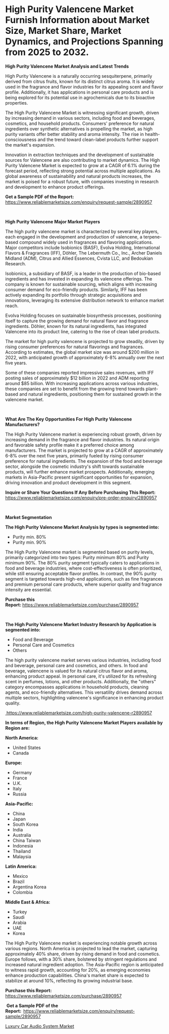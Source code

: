 <p><h1>High Purity Valencene Market Furnish Information about Market Size, Market Share, Market Dynamics, and Projections Spanning from 2025 to 2032.</h1></p><p><strong>High Purity Valencene Market Analysis and Latest Trends</strong></p>
<p><p>High Purity Valencene is a naturally occurring sesquiterpene, primarily derived from citrus fruits, known for its distinct citrus aroma. It is widely used in the fragrance and flavor industries for its appealing scent and flavor profile. Additionally, it has applications in personal care products and is being explored for its potential use in agrochemicals due to its bioactive properties.</p><p>The High Purity Valencene Market is witnessing significant growth, driven by increasing demand in various sectors, including food and beverages, cosmetics, and household products. Consumers' preference for natural ingredients over synthetic alternatives is propelling the market, as high purity variants offer better stability and aroma intensity. The rise in health-consciousness and the trend toward clean-label products further support the market's expansion.</p><p>Innovation in extraction techniques and the development of sustainable sources for Valencene are also contributing to market dynamics. The High Purity Valencene Market is expected to grow at a CAGR of 6.1% during the forecast period, reflecting strong potential across multiple applications. As global awareness of sustainability and natural products increases, the market is poised for a robust future, with companies investing in research and development to enhance product offerings.</p></p>
<p><strong>Get a Sample PDF of the Report:&nbsp;</strong> <a href="https://www.reliablemarketsize.com/enquiry/request-sample/2890957?utm_campaign=1789&utm_medium=2&utm_source=Github&utm_content=ia&utm_term=14032025&utm_id=high-purity-valencene">https://www.reliablemarketsize.com/enquiry/request-sample/2890957</a></p>
<p>&nbsp;</p>
<p><strong>High Purity Valencene Major Market Players</strong></p>
<p><p>The high purity valencene market is characterized by several key players, each engaged in the development and production of valencene, a terpene-based compound widely used in fragrances and flavoring applications. Major competitors include Isobionics (BASF), Evolva Holding, International Flavors & Fragrances (IFF), Döhler, The Lebermuth Co., Inc., Archer Daniels Midland (ADM), Citrus and Allied Essences, Cvista LLC, and Bedoukian Research.</p><p>Isobionics, a subsidiary of BASF, is a leader in the production of bio-based ingredients and has invested in expanding its valencene offerings. The company is known for sustainable sourcing, which aligns with increasing consumer demand for eco-friendly products. Similarly, IFF has been actively expanding its portfolio through strategic acquisitions and innovations, leveraging its extensive distribution network to enhance market reach.</p><p>Evolva Holding focuses on sustainable biosynthesis processes, positioning itself to capture the growing demand for natural flavor and fragrance ingredients. Döhler, known for its natural ingredients, has integrated Valencene into its product line, catering to the rise of clean label products.</p><p>The market for high purity valencene is projected to grow steadily, driven by rising consumer preferences for natural flavorings and fragrances. According to estimates, the global market size was around $200 million in 2022, with anticipated growth of approximately 6-8% annually over the next five years.</p><p>Some of these companies reported impressive sales revenues, with IFF posting sales of approximately $12 billion in 2022 and ADM reporting around $85 billion. With increasing applications across various industries, these companies are set to benefit from the growing trend towards plant-based and natural ingredients, positioning them for sustained growth in the valencene market.</p></p>
<p>&nbsp;</p>
<p><strong>What Are The Key Opportunities For High Purity Valencene Manufacturers?</strong></p>
<p><p>The High Purity Valencene market is experiencing robust growth, driven by increasing demand in the fragrance and flavor industries. Its natural origin and favorable safety profile make it a preferred choice among manufacturers. The market is projected to grow at a CAGR of approximately 6-8% over the next five years, primarily fueled by rising consumer preference for natural ingredients. The expansion of the food and beverage sector, alongside the cosmetic industry's shift towards sustainable products, will further enhance market prospects. Additionally, emerging markets in Asia-Pacific present significant opportunities for expansion, driving innovation and product development in this segment.</p></p>
<p><strong>Inquire or Share Your Questions If Any Before Purchasing This Report:</strong> <a href="https://www.reliablemarketsize.com/enquiry/pre-order-enquiry/2890957?utm_campaign=1789&utm_medium=2&utm_source=Github&utm_content=ia&utm_term=14032025&utm_id=high-purity-valencene">https://www.reliablemarketsize.com/enquiry/pre-order-enquiry/2890957</a></p>
<p>&nbsp;</p>
<p><strong>Market Segmentation</strong></p>
<p><strong>The High Purity Valencene Market Analysis by types is segmented into:</strong></p>
<p><ul><li>Purity min. 80%</li><li>Purity min. 90%</li></ul></p>
<p><p>The High Purity Valencene market is segmented based on purity levels, primarily categorized into two types: Purity minimum 80% and Purity minimum 90%. The 80% purity segment typically caters to applications in food and beverage industries, where cost-effectiveness is often prioritized, while still ensuring acceptable flavor profiles. In contrast, the 90% purity segment is targeted towards high-end applications, such as fine fragrances and premium personal care products, where superior quality and fragrance intensity are essential.</p></p>
<p><strong>Purchase this Report:&nbsp;</strong><a href="https://www.reliablemarketsize.com/purchase/2890957?utm_campaign=1789&utm_medium=2&utm_source=Github&utm_content=ia&utm_term=14032025&utm_id=high-purity-valencene">https://www.reliablemarketsize.com/purchase/2890957</a></p>
<p>&nbsp;</p>
<p><strong>The High Purity Valencene Market Industry Research by Application is segmented into:</strong></p>
<p><ul><li>Food and Beverage</li><li>Personal Care and Cosmetics</li><li>Others</li></ul></p>
<p><p>The high purity valencene market serves various industries, including food and beverage, personal care and cosmetics, and others. In food and beverage, valencene is valued for its natural citrus flavor and aroma, enhancing product appeal. In personal care, it's utilized for its refreshing scent in perfumes, lotions, and other products. Additionally, the "others" category encompasses applications in household products, cleaning agents, and eco-friendly alternatives. This versatility drives demand across multiple sectors, highlighting valencene's significance in enhancing product quality.</p></p>
<p><a href="https://www.reliablemarketsize.com/high-purity-valencene-r2890957?utm_campaign=1789&utm_medium=2&utm_source=Github&utm_content=ia&utm_term=14032025&utm_id=high-purity-valencene">&nbsp;https://www.reliablemarketsize.com/high-purity-valencene-r2890957</a></p>
<p><strong>In terms of Region, the High Purity Valencene Market Players available by Region are:</strong></p>
<p>
    <p> <strong> North America: </strong>
        <ul>
            <li>United States</li>
            <li>Canada</li>
        </ul>
        </p> 
    <p> <strong> Europe: </strong>
        <ul>
            <li>Germany</li>
            <li>France</li>
            <li>U.K.</li>
            <li>Italy</li>
            <li>Russia</li>
        </ul>
        </p> 
    <p> <strong> Asia-Pacific: </strong>
        <ul>
            <li>China</li>
            <li>Japan</li>
            <li>South Korea</li>
            <li>India</li>
            <li>Australia</li>
            <li>China Taiwan</li>
            <li>Indonesia</li>
            <li>Thailand</li>
            <li>Malaysia</li>
        </ul>
        </p> 
    <p> <strong> Latin America: </strong>
        <ul>
            <li>Mexico</li>
            <li>Brazil</li>
            <li>Argentina Korea</li>
            <li>Colombia</li>
        </ul>
        </p> 
    <p> <strong> Middle East & Africa: </strong>
        <ul>
            <li>Turkey</li>
            <li>Saudi</li>
            <li>Arabia</li>
            <li>UAE</li>
            <li>Korea</li>
        </ul>
    </p>
    </p>
<p><p>The High Purity Valencene market is experiencing notable growth across various regions. North America is projected to lead the market, capturing approximately 40% share, driven by rising demand in food and cosmetics. Europe follows, with a 30% share, bolstered by stringent regulations and increased natural ingredient adoption. The Asia-Pacific region is anticipated to witness rapid growth, accounting for 20%, as emerging economies enhance production capabilities. China's market share is expected to stabilize at around 10%, reflecting its growing industrial base.</p></p>
<p><strong>Purchase this Report: </strong><a href="https://www.reliablemarketsize.com/purchase/2890957?utm_campaign=1789&utm_medium=2&utm_source=Github&utm_content=ia&utm_term=14032025&utm_id=high-purity-valencene">https://www.reliablemarketsize.com/purchase/2890957</a></p>
<p>&nbsp;<strong>Get a Sample PDF of the Report:&nbsp;&nbsp;</strong><a href="https://www.reliablemarketsize.com/enquiry/request-sample/2890957?utm_campaign=1789&utm_medium=2&utm_source=Github&utm_content=ia&utm_term=14032025&utm_id=high-purity-valencene">https://www.reliablemarketsize.com/enquiry/request-sample/2890957</a></p>
<p><strong></strong></p>
<p><p><a href="https://github.com/ajegiobitsa/Market-Research-Report-List-1/blob/main/luxury-car-audio-system-market.md?utm_campaign=1789&utm_medium=2&utm_source=Github&utm_content=ia&utm_term=14032025&utm_id=high-purity-valencene">Luxury Car Audio System Market</a></p></p>